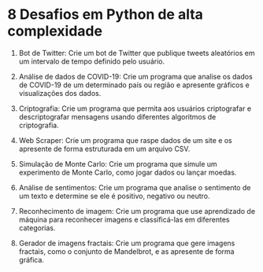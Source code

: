 # 8 Desafios em Python de alta complexidade

1. Bot de Twitter: Crie um bot de Twitter que publique tweets aleatórios em um intervalo de tempo definido pelo usuário.

2. Análise de dados de COVID-19: Crie um programa que analise os dados de COVID-19 de um determinado país ou região e apresente gráficos e visualizações dos dados.

3. Criptografia: Crie um programa que permita aos usuários criptografar e descriptografar mensagens usando diferentes algoritmos de criptografia.

4. Web Scraper: Crie um programa que raspe dados de um site e os apresente de forma estruturada em um arquivo CSV.

5. Simulação de Monte Carlo: Crie um programa que simule um experimento de Monte Carlo, como jogar dados ou lançar moedas.

6. Análise de sentimentos: Crie um programa que analise o sentimento de um texto e determine se ele é positivo, negativo ou neutro.

7. Reconhecimento de imagem: Crie um programa que use aprendizado de máquina para reconhecer imagens e classificá-las em diferentes categorias.

8. Gerador de imagens fractais: Crie um programa que gere imagens fractais, como o conjunto de Mandelbrot, e as apresente de forma gráfica.
